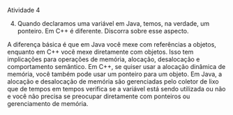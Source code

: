 Atividade 4

4. Quando declaramos uma variável em Java, temos, na verdade, um ponteiro. Em C++ é diferente. Discorra sobre esse aspecto.

A diferença básica é que em Java você mexe com referências a objetos, enquanto em C++ você mexe diretamente com objetos. Isso tem implicações para operações de memória, alocação, desalocação e comportamento semântico.
Em C++, se quiser usar a alocação dinâmica de memória, você também pode usar um ponteiro para um objeto. Em Java, a alocação e desalocação de memória são gerenciadas pelo coletor de lixo que de tempos em tempos verifica se a variável está sendo utilizada ou não e você não precisa se preocupar diretamente com ponteiros ou gerenciamento de memória.